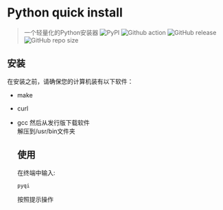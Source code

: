 # Python quick install

> 一个轻量化的Python安装器
![PyPI](https://img.shields.io/pypi/v/pyqi-v1)
![Github action](https://github.com/redish101/pyqi/workflows/Upload%20Python%20Package/badge.svg)
![GitHub release](https://img.shields.io/github/v/release/redish101/pyqi?include_prereleases)
![GitHub repo size](https://img.shields.io/github/repo-size/redish101/pyqi)

## 安装

在安装之前，请确保您的计算机装有以下软件：

* make

* curl

* gcc
  然后从发行版下载软件  
  解压到/usr/bin文件夹
  
  ## 使用
  
  在终端中输入:
  
  ```sh
  pyqi
  ```
  
  按照提示操作